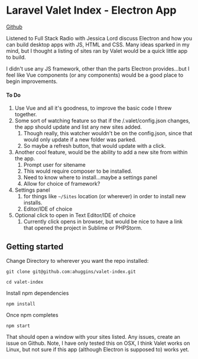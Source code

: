 # Laravel Valet Index - Electron App

[Github](http://github.com/ahuggins/valet-index)

Listened to Full Stack Radio with Jessica Lord discuss Electron and how you can build desktop apps with JS, HTML and CSS. Many ideas sparked in my mind, but I thought a listing of sites ran by Valet would be a quick little app to build.

I didn't use any JS framework, other than the parts Electron provides...but I feel like Vue components (or any components) would be a good place to begin improvements.

#### To Do
1. Use Vue and all it's goodness, to improve the basic code I threw together.
2. Some sort of watching feature so that if the /.valet/config.json changes, the app should update and list any new sites added.
    1. Though really, this watcher wouldn't be on the config.json, since that would only update if a new folder was parked.
    2. So maybe a refresh button, that would update with a click.
3. Another cool feature, would be the ability to add a new site from within the app.
    1. Prompt user for sitename
    2. This would require composer to be installed.
    3. Need to know where to install...maybe a settings panel
    4. Allow for choice of framework?
4. Settings panel
    1. for things like `~/Sites` location (or wherever) in order to install new installs.
    2. Editor/IDE of choice
5. Optional click to open in Text Editor/IDE of choice
    1. Currently click opens in browser, but would be nice to have a link that opened the project in Sublime or PHPStorm.

## Getting started

Change Directory to wherever you want the repo installed:

`git clone git@github.com:ahuggins/valet-index.git`

`cd valet-index`

Install npm dependencies

`npm install`

Once npm completes

`npm start`

That should open a window with your sites listed. Any issues, create an issue on Github. Note, I have only tested this on OSX, I think Valet works on Linux, but not sure if this app (although Electron is supposed to) works yet.


